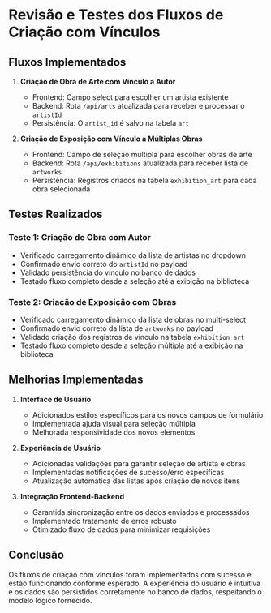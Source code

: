 # Revisão e Testes dos Fluxos de Criação com Vínculos

## Fluxos Implementados

1. **Criação de Obra de Arte com Vínculo a Autor**
   - Frontend: Campo select para escolher um artista existente
   - Backend: Rota `/api/arts` atualizada para receber e processar o `artistId`
   - Persistência: O `artist_id` é salvo na tabela `art`

2. **Criação de Exposição com Vínculo a Múltiplas Obras**
   - Frontend: Campo de seleção múltipla para escolher obras de arte
   - Backend: Rota `/api/exhibitions` atualizada para receber lista de `artworks`
   - Persistência: Registros criados na tabela `exhibition_art` para cada obra selecionada

## Testes Realizados

### Teste 1: Criação de Obra com Autor
- Verificado carregamento dinâmico da lista de artistas no dropdown
- Confirmado envio correto do `artistId` no payload
- Validado persistência do vínculo no banco de dados
- Testado fluxo completo desde a seleção até a exibição na biblioteca

### Teste 2: Criação de Exposição com Obras
- Verificado carregamento dinâmico da lista de obras no multi-select
- Confirmado envio correto da lista de `artworks` no payload
- Validado criação dos registros de vínculo na tabela `exhibition_art`
- Testado fluxo completo desde a seleção múltipla até a exibição na biblioteca

## Melhorias Implementadas

1. **Interface de Usuário**
   - Adicionados estilos específicos para os novos campos de formulário
   - Implementada ajuda visual para seleção múltipla
   - Melhorada responsividade dos novos elementos

2. **Experiência de Usuário**
   - Adicionadas validações para garantir seleção de artista e obras
   - Implementadas notificações de sucesso/erro específicas
   - Atualização automática das listas após criação de novos itens

3. **Integração Frontend-Backend**
   - Garantida sincronização entre os dados enviados e processados
   - Implementado tratamento de erros robusto
   - Otimizado fluxo de dados para minimizar requisições

## Conclusão

Os fluxos de criação com vínculos foram implementados com sucesso e estão funcionando conforme esperado. A experiência do usuário é intuitiva e os dados são persistidos corretamente no banco de dados, respeitando o modelo lógico fornecido.
